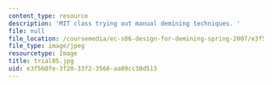 ```yaml
---
content_type: resource
description: 'MIT class trying out manual demining techniques. '
file: null
file_location: /coursemedia/ec-s06-design-for-demining-spring-2007/e3f560fe3f2033f23566aa89cc38d513_trial05.jpg
file_type: image/jpeg
resourcetype: Image
title: trial05.jpg
uid: e3f560fe-3f20-33f2-3566-aa89cc38d513
---
```

